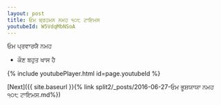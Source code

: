 ```yaml
---
layout: post
title: ਓਮ ਬ੍ਰਹਮਨ ਨਮਹ ੧੦੮ ਟਾਇਮਸ
youtubeId: W5VdqMbNSoA
---
```

 
 
 ਓਮ ਪ੍ਰਵਾਰਯੈ ਨਮਹ  
 
 -  ਕੌਣ ਬਹੁਤ ਖਾਸ ਹੈ 
 
  
 
  
 
 
 
 
 
 


{% include youtubePlayer.html id=page.youtubeId %}
 
[Next]({{ site.baseurl }}{% link  split2/_posts/2016-06-27-ਓਮ ਭੂਸ਼ਯਾਯਾ ਨਮਹ ੧੦੮ ਟਾਇਮਸ.md%})
 
